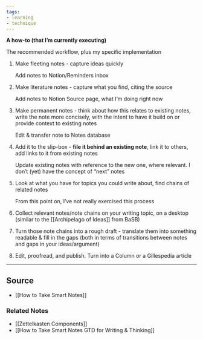 ```yaml
---
tags:
- learning
- technique
---
```

**A how-to (that I’m currently executing)**

The recommended workflow, plus my specific implementation

1. Make fleeting notes - capture ideas quickly
    
    Add notes to Notion/Reminders inbox
    
2. Make literature notes - capture what you find, citing the source
    
    Add notes to Notion Source page, what I’m doing right now
    
3. Make permanent notes - think about how this relates to existing notes, write the note more concisely, with the intent to have it build on or provide context to existing notes
    
    Edit & transfer note to Notes database
    
4. Add it to the slip-box - **file it behind an existing note**, link it to others, add links to it from existing notes
    
    Update existing notes with reference to the new one, where relevant. I don’t (yet) have the concept of “next” notes
    
5. Look at what you have for topics you could write about, find chains of related notes
    
    From this point on, I’ve not really exercised this process
    
6. Collect relevant notes/note chains on your writing topic, on a desktop (similar to the [[Archipelago of Ideas]]  from BaSB)
7. Turn those note chains into a rough draft - translate them into something readable & fill in the gaps (both in terms of transitions between notes and gaps in your ideas/argument)
8. Edit, proofread, and publish.
Turn into a Column or a Gillespedia article

---

## Source
- [[How to Take Smart Notes]]

### Related Notes
- [[Zettelkasten Components]] 
- [[How to Take Smart Notes  GTD for Writing & Thinking]]